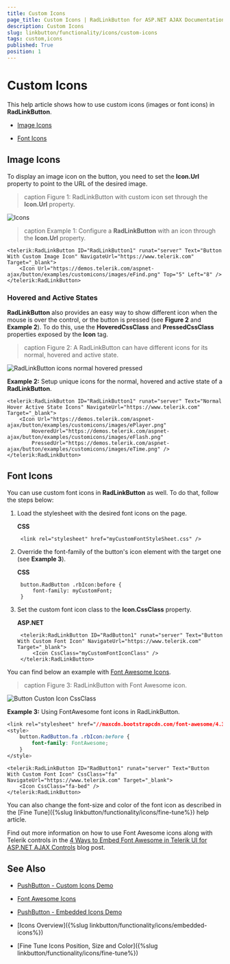 ```yaml
---
title: Custom Icons
page_title: Custom Icons | RadLinkButton for ASP.NET AJAX Documentation
description: Custom Icons
slug: linkbutton/functionality/icons/custom-icons
tags: custom,icons
published: True
position: 1
---
```


# Custom Icons

This help article shows how to use custom icons (images or font icons) in **RadLinkButton**.

* [Image Icons](#image-icons)

* [Font Icons](#font-icons)

## Image Icons

To display an image icon on the button, you need to set the **Icon.Url** property to point to the URL of the desired image.

>caption Figure 1: RadLinkButton with custom icon set through the **Icon.Url** property.

![Icons](images/button-custom-icon-url.png)

>caption Example 1: Configure a **RadLinkButton** with an icon through the **Icon.Url** property.

````ASP.NET
<telerik:RadLinkButton ID="RadLinkButton1" runat="server" Text="Button With Custom Image Icon" NavigateUrl="https://www.telerik.com" Target="_blank">
	<Icon Url="https://demos.telerik.com/aspnet-ajax/button/examples/customicons/images/eFind.png" Top="5" Left="8" />
</telerik:RadLinkButton>
````

### Hovered and Active States

**RadLinkButton** also provides an easy way to show different icon when the mouse is over the control, or the button is pressed (see **Figure 2** and **Example 2**). To do this, use the **HoveredCssClass** and **PressedCssClass** properties exposed by the **Icon** tag.

>caption Figure 2: A RadLinkButton can have different icons for its normal, hovered and active state.

![RadLinkButton icons normal hovered pressed](images/button_icons_normal_hovered_pressed.png)

**Example 2:** Setup unique icons for the normal, hovered and active state of a **RadLinkButton**.

````ASP.NET
<telerik:RadLinkButton ID="RadLinkButton1" runat="server" Text="Normal Hover Active State Icons" NavigateUrl="https://www.telerik.com" Target="_blank">
	<Icon Url="https://demos.telerik.com/aspnet-ajax/button/examples/customicons/images/ePlayer.png"
		HoveredUrl="https://demos.telerik.com/aspnet-ajax/button/examples/customicons/images/eFlash.png"
		PressedUrl="https://demos.telerik.com/aspnet-ajax/button/examples/customicons/images/eTime.png" />
</telerik:RadLinkButton>
````

## Font Icons

You can use custom font icons in **RadLinkButton** as well. To do that, follow the steps below:

1. Load the stylesheet with the desired font icons on the page.

	**CSS**

		<link rel="stylesheet" href="myCustomFontStyleSheet.css" />

1. Override the font-family of the button's icon element with the target one (see **Example 3**).

	**CSS**

		button.RadButton .rbIcon:before {
			font-family: myCustomFont;
		}

1. Set the custom font icon class to the **Icon.CssClass** property.

	**ASP.NET**

		<telerik:RadLinkButton ID="RadButton1" runat="server" Text="Button With Custom Font Icon" NavigateUrl="https://www.telerik.com" Target="_blank">
			<Icon CssClass="myCustomFontIconClass" />
		</telerik:RadLinkButton>

You can find below an example with [Font Awesome Icons](https://fortawesome.github.io/Font-Awesome/icons/).

>caption Figure 3: RadLinkButton with Font Awesome icon.

![Button Custon Icon CssClass](images/button-custom-icon-cssclass.png)

**Example 3:** Using FontAwesome font icons in RadLinkButton.

````CSS
<link rel="stylesheet" href="//maxcdn.bootstrapcdn.com/font-awesome/4.3.0/css/font-awesome.min.css" />
<style>
	button.RadButton.fa .rbIcon:before {
		font-family: FontAwesome;
	}
</style>
````

````ASP.NET
<telerik:RadLinkButton ID="RadButton1" runat="server" Text="Button With Custom Font Icon" CssClass="fa" NavigateUrl="https://www.telerik.com" Target="_blank">
	<Icon CssClass="fa-bed" />
</telerik:RadLinkButton>
````

You can also change the font-size and color of the font icon as described in the [Fine Tune]({%slug linkbutton/functionality/icons/fine-tune%}) help article.

Find out more information on how to use Font Awesome icons along with Telerik controls in the [4 Ways to Embed Font Awesome in Telerik UI for ASP.NET AJAX Controls](https://www.telerik.com/blogs/4-ways-embed-font-awesome-telerik-ui-for-asp-dotnet-ajax) blog post.

## See Also

 * [PushButton - Custom Icons Demo](https://demos.telerik.com/aspnet-ajax/linkbutton/functionality/custom-icons/defaultcs.aspx)

 * [Font Awesome Icons](https://fortawesome.github.io/Font-Awesome/icons/)
 
 * [PushButton - Embedded Icons Demo](https://demos.telerik.com/aspnet-ajax/linkbutton/functionality/embedded-icons/defaultcs.aspx)
 
 * [Icons Overview]({%slug linkbutton/functionality/icons/embedded-icons%})
 
 * [Fine Tune Icons Position, Size and Color]({%slug linkbutton/functionality/icons/fine-tune%})
 
 